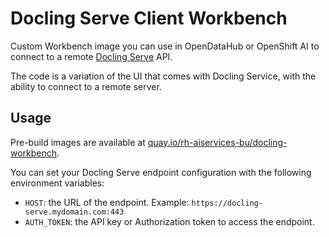 # Docling Serve Client Workbench

Custom Workbench image you can use in OpenDataHub or OpenShift AI to connect to a remote [Docling Serve](https://github.com/DS4SD/docling-serve) API.

The code is a variation of the UI that comes with Docling Service, with the ability to connect to a remote server.

## Usage

Pre-build images are available at [quay.io/rh-aiservices-bu/docling-workbench](quay.io/rh-aiservices-bu/docling-workbench).

You can set your Docling Serve endpoint configuration with the following environment variables:

- `HOST`: the URL of the endpoint. Example: `https://docling-serve.mydomain.com:443`
- `AUTH_TOKEN`: the API key or Authorization token to access the endpoint.

